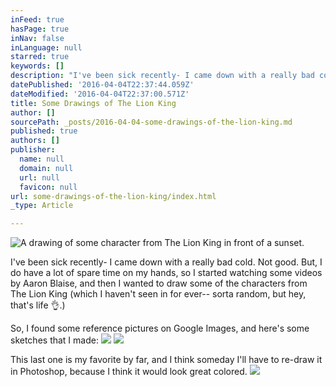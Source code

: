 ```yaml
---
inFeed: true
hasPage: true
inNav: false
inLanguage: null
starred: true
keywords: []
description: "I've been sick recently- I came down with a really bad cold. Not good. But, I do have a lot of spare time on my hands, so I started watching some videos by Aaron Blaise, and then I wanted to draw some of the characters from The Lion King (which I haven't seen in for ever-- sorta random, but hey, that's life \uD83D\uDC4C.)"
datePublished: '2016-04-04T22:37:44.059Z'
dateModified: '2016-04-04T22:37:00.571Z'
title: Some Drawings of The Lion King
author: []
sourcePath: _posts/2016-04-04-some-drawings-of-the-lion-king.md
published: true
authors: []
publisher:
  name: null
  domain: null
  url: null
  favicon: null
url: some-drawings-of-the-lion-king/index.html
_type: Article

---
```

![A drawing of some character from The Lion King in front of a sunset.](https://s3-us-west-2.amazonaws.com/the-grid-img/p/65210e649151d14fe91db24f42fdc5b7e20e5e89.jpg)

I've been sick recently- I came down with a really bad cold. Not good. But, I do have a lot of spare time on my hands, so I started watching some videos by Aaron Blaise, and then I wanted to draw some of the characters from The Lion King (which I haven't seen in for ever-- sorta random, but hey, that's life 👌.)

So, I found some reference pictures on Google Images, and here's some sketches that I made:
![](https://s3-us-west-2.amazonaws.com/the-grid-img/p/d0321bb712867fee3689acef6f9b6615eba6175d.jpg)
![](https://s3-us-west-2.amazonaws.com/the-grid-img/p/3187492752c2fef744d07da6d83fe5d8d144a0f0.jpg)

This last one is my favorite by far, and I think someday I'll have to re-draw it in Photoshop, because I think it would look great colored.
![](https://s3-us-west-2.amazonaws.com/the-grid-img/p/5b475a53cfff2be9afd402b7c2151fc5a23cb2f5.jpg)